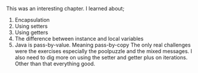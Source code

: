 This was an interesting chapter.
I learned about;
1. Encapsulation
2. Using setters
3. Using getters
4. The difference between instance and local variables
5. Java is pass-by-value. Meaning pass-by-copy
The only real challenges were the exercises especially the poolpuzzle and the mixed messages.
I also need to dig more on using the setter and getter plus on iterations.
Other than that everything good.
